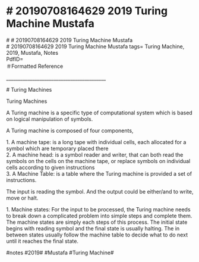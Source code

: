 # \# 20190708164629 2019 Turing Machine Mustafa

\# \# 20190708164629 2019 Turing Machine Mustafa\
\# 20190708164629 2019 Turing Machine Mustafa tags= Turing Machine, 2019, Mustafa, Notes\
PdfID=\
＃Formatted Reference

\_\_\_\_\_\_\_\_\_\_\_\_\_\_\_\_\_\_\_\_\_\_\_\_\_\_\_\_\_\_\_\_\_\_\_\_\_\_\_\_\_\_

\# Turing Machines

Turing Machines

A Turing machine is a specific type of computational system which is based on logical manipulation of symbols.

A Turing machine is composed of four components,

1\. A machine tape: is a long tape with individual cells, each allocated for a symbol which are temporary placed there\
2. A machine head: is a symbol reader and writer, that can both read the symbols on the cells on the machine tape, or replace symbols on individual cells according to given instructions\
3. A Machine Table: is a table where the Turing machine is provided a set of instructions.

The input is reading the symbol. And the output could be either/and to write, move or halt.

1\. Machine states: For the input to be processed, the Turing machine needs to break down a complicated problem into simple steps and complete them. The machine states are simply each steps of this process. The initial state begins with reading symbol and the final state is usually halting. The in between states usually follow the machine table to decide what to do next until it reaches the final state.

\#notes \#2019\# \#Mustafa \#Turing Machine\#
